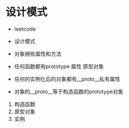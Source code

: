 # 设计模式
- leetcode
- 设计模式

- 对象拥有属性和方法
- 任何函数都有prototype 属性 原型对象
- 任何的实例化后的对象都有__proto__私有属性
- 对象的__proto__等于构造函数的prototype对象
1. 构造函数
2. 原型对象
3. 实例 